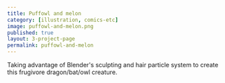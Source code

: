 ```yaml
---
title: Puffowl and melon
category: [illustration, comics-etc]
image: puffowl-and-melon.png
published: true
layout: 3-project-page
permalink: puffowl-and-melon
---
```

Taking advantage of Blender's sculpting and hair particle system to create this frugivore dragon/bat/owl creature. 
